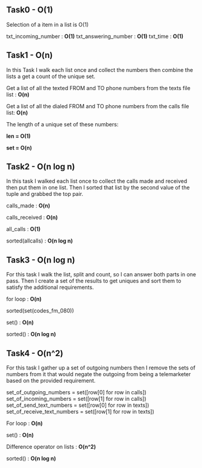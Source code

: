 Task0 - O(1)
------------

Selection of a item in a list is O(1)

txt_incoming_number : **O(1)**
txt_answering_number : **O(1)** 
txt_time : **O(1)**

Task1 - O(n)
------------

In this Task I walk each list once and collect the numbers then combine 
the lists a get a count of the unique set.

Get a list of all the texted FROM and TO phone numbers from the texts 
file list : **O(n)**

Get a list of all the dialed FROM and TO phone numbers from the calls 
file list: **O(n)**


The length of a unique set of these numbers:

**len = O(1)**

**set = O(n)**


Task2 - O(n log n)
------------

In this task I walked each list once to collect the calls made and 
received then put them in one list. Then I sorted that list by the 
second value of the tuple and grabbed the top pair.

calls_made : **O(n)**

calls_received : **O(n)**

all_calls : **O(1)**

sorted(allcalls) : **O(n log n)**



Task3 - O(n log n)
------------

For this task I walk the list, split and count, so I can answer both 
parts in one pass. Then I create a set of the results to get uniques 
and sort them to satisfy the additional requirements.

for loop : **O(n)**

sorted(set(codes_fm_080))

set() : **O(n)**

sorted() : **O(n log n)**


Task4 - O(n^2)
------------

For this task I gather up a set of outgoing numbers then I remove the 
sets of numbers from it that would negate the outgoing from being a 
telemarketer based on the provided requirement.

set_of_outgoing_numbers = set([row[0] for row in calls])
set_of_incoming_numbers = set([row[1] for row in calls])
set_of_send_text_numbers = set([row[0] for row in texts])
set_of_receive_text_numbers = set([row[1] for row in texts])

For loop : **O(n)**

set() : **O(n)**

Difference operator on lists : **O(n^2)**

sorted() : **O(n log n)**

